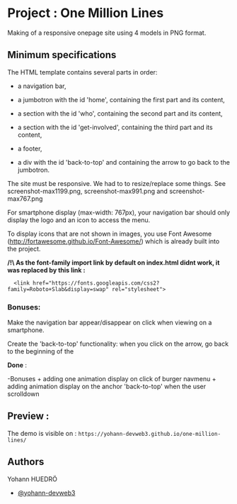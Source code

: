 # Project : One Million Lines

Making of a responsive onepage site using 4 models in PNG format.

## Minimum specifications 


The HTML template contains several parts in order:

* a navigation bar,

* a jumbotron with the id 'home', containing the first part and its content,

* a section with the id 'who', containing the second part and its content,

* a section with the id 'get-involved', containing the third part and its content,

* a footer,

* a div with the id 'back-to-top' and containing the arrow to go back to the jumbotron.

The site must be responsive. We had to to resize/replace some things. See screenshot-max1199.png, screenshot-max991.png and screenshot-max767.png

For smartphone display (max-width: 767px), your navigation bar should only display the logo and an icon to access the menu.

To display icons that are not shown in images, you use Font Awesome (http://fortawesome.github.io/Font-Awesome/) which is already built into the project.

__/!\  As the font-family import link by default on index.html didnt work, it was replaced by this link :__

```  <link href="https://fonts.googleapis.com/css2?family=Roboto+Slab&display=swap" rel="stylesheet">```

### Bonuses:
Make the navigation bar appear/disappear on click when viewing on a smartphone.

Create the 'back-to-top' functionality: when you click on the arrow, go back to the beginning of the 

**Done** : 

-Bonuses + adding one animation display on click of burger navmenu + adding animation display on the anchor 'back-to-top' when the user scrolldown

## Preview :

The demo is visible on : `https://yohann-devweb3.github.io/one-million-lines/`

## Authors
Yohann HUEDRÖ
- [@yohann-devweb3](https://www.github.com/yohann-devweb3)

